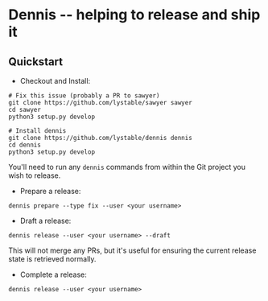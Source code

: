 # Dennis -- helping to release and ship it

## Quickstart

- Checkout and Install:

```
# Fix this issue (probably a PR to sawyer)
git clone https://github.com/lystable/sawyer sawyer
cd sawyer
python3 setup.py develop

# Install dennis
git clone https://github.com/lystable/dennis dennis
cd dennis
python3 setup.py develop
```

You'll need to run any `dennis` commands from within the Git project you wish to release.

- Prepare a release:

```
dennis prepare --type fix --user <your username>
```

- Draft a release:

```
dennis release --user <your username> --draft
```

This will not merge any PRs, but it's useful for ensuring the current release state is retrieved normally.

- Complete a release:

```
dennis release --user <your username>
```
